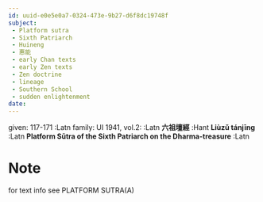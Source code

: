 ```yaml
---
id: uuid-e0e5e0a7-0324-473e-9b27-d6f8dc19748f
subject: 
 - Platform sutra
 - Sixth Patriarch
 - Huineng
 - 惠能
 - early Chan texts
 - early Zen texts
 - Zen doctrine
 - lineage
 - Southern School
 - sudden enlightenment
date: 
---
```


given: 117-171 :Latn
family: UI 1941, vol.2: :Latn
**六祖壇經** :Hant
**Liùzǔ tánjīng** :Latn
**Platform Sūtra of the Sixth Patriarch on the Dharma-treasure** :Latn
# Note
for text info see PLATFORM SUTRA(A)